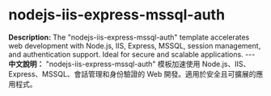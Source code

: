 # nodejs-iis-express-mssql-auth
**Description:**  The "nodejs-iis-express-mssql-auth" template accelerates web development with Node.js, IIS, Express, MSSQL, session management, and authentication support. Ideal for secure and scalable applications.  ---  **中文說明：**  "nodejs-iis-express-mssql-auth" 模板加速使用 Node.js、IIS、Express、MSSQL、會話管理和身份驗證的 Web 開發。適用於安全且可擴展的應用程式。
